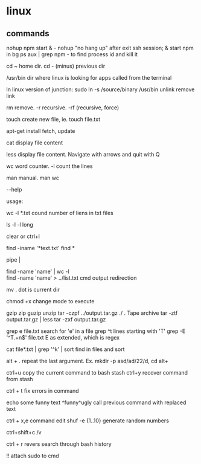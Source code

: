 # linux
## commands

nohup npm start & - nohup "no hang up" after exit ssh session; & start npm in bg
ps aux | grep npm - to find process id and kill it

cd ~     home dir.
cd -     (minus) previous dir

/usr/bin    dir where linux is looking for apps called from the terminal

ln      linux version of junction: sudo ln -s /source/binary /usr/bin
unlink  remove link

rm      remove. -r recursive. -rf (recursive, force)

touch    create new file, ie. touch file.txt

apt-get install    fetch, update

cat     display file content

less    display file content. Navigate with arrows and quit with Q

wc      word counter. -l count the lines

man    manual. man wc

--help

usage:

wc -l *.txt     cound number of liens in txt files

ls -l    -l long 

clear or ctrl+l

find <where> -iname '*text.txt'    find *

pipe |

find -name 'name' | wc -l    
find -name 'name' > ../list.txt    cmd output redirection

mv <co> .    dot is current dir

chmod +x    change mode to execute

gzip    zip
guzip    unzip
tar -czpf ../output.tar.gz ./    . Tape archive
tar -ztf output.tar.gz | less
tar -zxf output.tar.gz

grep e file.txt     search for 'e' in a file
grep ^t    lines starting with 'T'
grep -E '^T.+n$' file.txt    E as extended, which is regex

cat file*.txt | grep '^k' | sort    find in files and sort

alt + .    repeat the last argument. Ex. mkdir -p asd/ad/22/d, cd alt+

ctrl+u    copy the current command to bash stash
ctrl+y    recover command from stash

ctrl + t     fix errors in command

echo some funny text
^funny^ugly     call previous command with replaced text

ctrl + x,e    command edit
shuf -e {1..10}    generate random numbers

ctrl+shift+c /v

ctrl + r    revers search through bash history

!!    attach sudo to cmd
